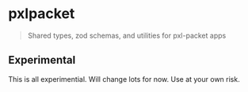 # pxlpacket

> Shared types, zod schemas, and utilities for pxl-packet apps

## Experimental

This is all experimential. Will change lots for now. Use at your own risk.

